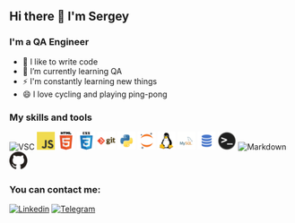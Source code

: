 ## Hi there 👋 I'm Sergey

### I'm a QA Engineer
- 🔭 I like to write code
- 🌱 I’m currently learning QA
- ⚡ I'm constantly learning new things
- 😄 I love cycling and playing ping-pong


### My skills and tools
<img alt='VSC' height='32' src='https://upload.wikimedia.org/wikipedia/commons/thumb/9/9a/Visual_Studio_Code_1.35_icon.svg/1200px-Visual_Studio_Code_1.35_icon.svg.png'>
<img alt='JS' height='32' src='https://raw.githubusercontent.com/github/explore/80688e429a7d4ef2fca1e82350fe8e3517d3494d/topics/javascript/javascript.png'>
<img alt='HTML' height='32' src='https://raw.githubusercontent.com/github/explore/80688e429a7d4ef2fca1e82350fe8e3517d3494d/topics/html/html.png'>
<img alt='CSS' height='32' src='https://raw.githubusercontent.com/github/explore/80688e429a7d4ef2fca1e82350fe8e3517d3494d/topics/css/css.png'>
<img alt='GIT' height='32' src='https://raw.githubusercontent.com/github/explore/80688e429a7d4ef2fca1e82350fe8e3517d3494d/topics/git/git.png'>
<img alt='Python' height='32' src='https://raw.githubusercontent.com/github/explore/80688e429a7d4ef2fca1e82350fe8e3517d3494d/topics/python/python.png'>
<img alt='Jupyter Notebook' height='32' src='https://raw.githubusercontent.com/github/explore/80688e429a7d4ef2fca1e82350fe8e3517d3494d/topics/jupyter-notebook/jupyter-notebook.png'>
<img alt='Linux' height='32' src='https://raw.githubusercontent.com/github/explore/80688e429a7d4ef2fca1e82350fe8e3517d3494d/topics/linux/linux.png'>
<img alt='MySQL' height='32' src='https://raw.githubusercontent.com/github/explore/80688e429a7d4ef2fca1e82350fe8e3517d3494d/topics/mysql/mysql.png'>
<img alt='SQL' height='32' src='https://raw.githubusercontent.com/github/explore/80688e429a7d4ef2fca1e82350fe8e3517d3494d/topics/sql/sql.png'>
<img alt='Terminal' height='32' src='https://raw.githubusercontent.com/github/explore/d92924b1d925bb134e308bd29c9de6c302ed3beb/topics/terminal/terminal.png'>
<img alt='Markdown' height='32' src='https://upload.wikimedia.org/wikipedia/commons/thumb/4/48/Markdown-mark.svg/1200px-Markdown-mark.svg.png'>
<img alt='GitHub' height='32' src='https://raw.githubusercontent.com/github/explore/89bdd9644f44d1b12180fd512b95574fe4c54617/topics/github-api/github-api.png'>

### You can contact me:
[<img alt='Linkedin' height='40' src='https://cdn-icons-png.flaticon.com/512/145/145807.png'>](https://www.linkedin.com/in/sergeykonoplev58/)
[<img alt='Telegram' height='40' src='https://upload.wikimedia.org/wikipedia/commons/thumb/8/82/Telegram_logo.svg/2048px-Telegram_logo.svg.png'>](https://t.me/s_brown_bear)





